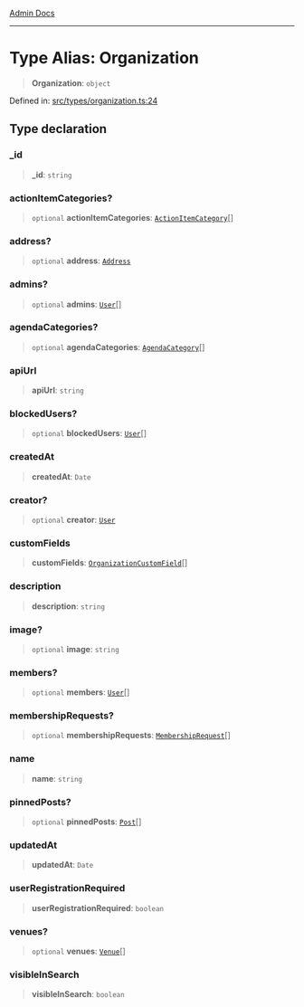 [Admin Docs](/)

***

# Type Alias: Organization

> **Organization**: `object`

Defined in: [src/types/organization.ts:24](https://github.com/PalisadoesFoundation/talawa-admin/blob/main/src/types/organization.ts#L24)

## Type declaration

### \_id

> **\_id**: `string`

### actionItemCategories?

> `optional` **actionItemCategories**: [`ActionItemCategory`](../../actionItem/type-aliases/ActionItemCategory.md)[]

### address?

> `optional` **address**: [`Address`](../../address/type-aliases/Address.md)

### admins?

> `optional` **admins**: [`User`](../../user/type-aliases/User.md)[]

### agendaCategories?

> `optional` **agendaCategories**: [`AgendaCategory`](../../agenda/type-aliases/AgendaCategory.md)[]

### apiUrl

> **apiUrl**: `string`

### blockedUsers?

> `optional` **blockedUsers**: [`User`](../../user/type-aliases/User.md)[]

### createdAt

> **createdAt**: `Date`

### creator?

> `optional` **creator**: [`User`](../../user/type-aliases/User.md)

### customFields

> **customFields**: [`OrganizationCustomField`](OrganizationCustomField.md)[]

### description

> **description**: `string`

### image?

> `optional` **image**: `string`

### members?

> `optional` **members**: [`User`](../../user/type-aliases/User.md)[]

### membershipRequests?

> `optional` **membershipRequests**: [`MembershipRequest`](../../membership/type-aliases/MembershipRequest.md)[]

### name

> **name**: `string`

### pinnedPosts?

> `optional` **pinnedPosts**: [`Post`](../../post/type-aliases/Post.md)[]

### updatedAt

> **updatedAt**: `Date`

### userRegistrationRequired

> **userRegistrationRequired**: `boolean`

### venues?

> `optional` **venues**: [`Venue`](../../venue/type-aliases/Venue.md)[]

### visibleInSearch

> **visibleInSearch**: `boolean`

